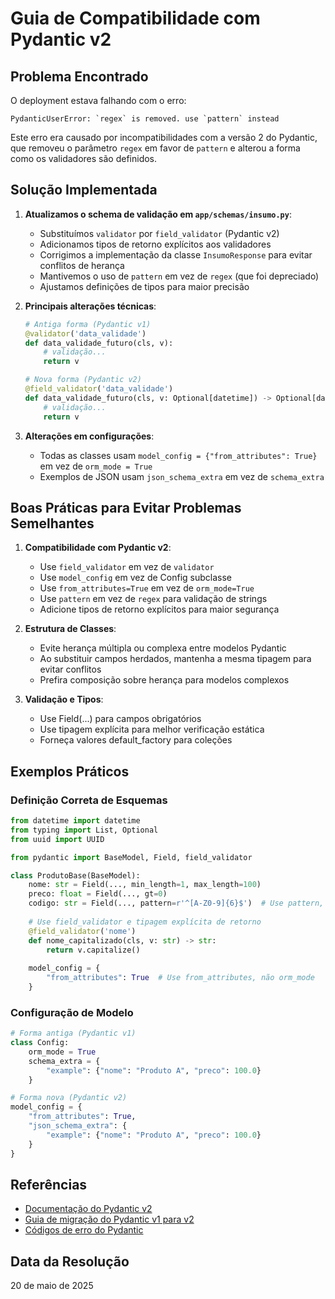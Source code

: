 # Guia de Compatibilidade com Pydantic v2

## Problema Encontrado
O deployment estava falhando com o erro:
```
PydanticUserError: `regex` is removed. use `pattern` instead
```

Este erro era causado por incompatibilidades com a versão 2 do Pydantic, que removeu o parâmetro `regex` em favor de `pattern` e alterou a forma como os validadores são definidos.

## Solução Implementada

1. **Atualizamos o schema de validação em `app/schemas/insumo.py`**:
   - Substituímos `validator` por `field_validator` (Pydantic v2)
   - Adicionamos tipos de retorno explícitos aos validadores
   - Corrigimos a implementação da classe `InsumoResponse` para evitar conflitos de herança
   - Mantivemos o uso de `pattern` em vez de `regex` (que foi depreciado)
   - Ajustamos definições de tipos para maior precisão

2. **Principais alterações técnicas**:
   ```python
   # Antiga forma (Pydantic v1)
   @validator('data_validade')
   def data_validade_futuro(cls, v):
       # validação...
       return v
   
   # Nova forma (Pydantic v2)
   @field_validator('data_validade')
   def data_validade_futuro(cls, v: Optional[datetime]) -> Optional[datetime]:
       # validação...
       return v
   ```

3. **Alterações em configurações**:
   - Todas as classes usam `model_config = {"from_attributes": True}` em vez de `orm_mode = True`
   - Exemplos de JSON usam `json_schema_extra` em vez de `schema_extra`

## Boas Práticas para Evitar Problemas Semelhantes

1. **Compatibilidade com Pydantic v2**:
   - Use `field_validator` em vez de `validator`
   - Use `model_config` em vez de Config subclasse
   - Use `from_attributes=True` em vez de `orm_mode=True`
   - Use `pattern` em vez de `regex` para validação de strings
   - Adicione tipos de retorno explícitos para maior segurança

2. **Estrutura de Classes**:
   - Evite herança múltipla ou complexa entre modelos Pydantic
   - Ao substituir campos herdados, mantenha a mesma tipagem para evitar conflitos
   - Prefira composição sobre herança para modelos complexos

3. **Validação e Tipos**:
   - Use Field(...) para campos obrigatórios
   - Use tipagem explícita para melhor verificação estática
   - Forneça valores default_factory para coleções

## Exemplos Práticos

### Definição Correta de Esquemas

```python
from datetime import datetime
from typing import List, Optional
from uuid import UUID

from pydantic import BaseModel, Field, field_validator

class ProdutoBase(BaseModel):
    nome: str = Field(..., min_length=1, max_length=100)
    preco: float = Field(..., gt=0)
    codigo: str = Field(..., pattern=r'^[A-Z0-9]{6}$')  # Use pattern, não regex
    
    # Use field_validator e tipagem explícita de retorno
    @field_validator('nome')
    def nome_capitalizado(cls, v: str) -> str:
        return v.capitalize()
        
    model_config = {
        "from_attributes": True  # Use from_attributes, não orm_mode
    }
```

### Configuração de Modelo

```python
# Forma antiga (Pydantic v1)
class Config:
    orm_mode = True
    schema_extra = {
        "example": {"nome": "Produto A", "preco": 100.0}
    }

# Forma nova (Pydantic v2)
model_config = {
    "from_attributes": True,
    "json_schema_extra": {
        "example": {"nome": "Produto A", "preco": 100.0}
    }
}
```

## Referências

- [Documentação do Pydantic v2](https://docs.pydantic.dev/latest/migration/)
- [Guia de migração do Pydantic v1 para v2](https://docs.pydantic.dev/latest/migration/)
- [Códigos de erro do Pydantic](https://errors.pydantic.dev/latest/)

## Data da Resolução
20 de maio de 2025